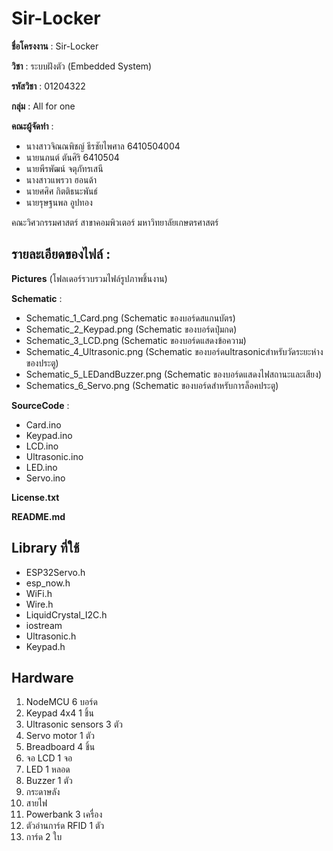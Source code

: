 # Sir-Locker

**ชื่อโครงงาน** : Sir-Locker

**วิชา** : ระบบฝังตัว (Embedded System) 

**รหัสวิชา** : 01204322

**กลุ่ม** : All for one

**คณะผู้จัดทำ** :
- นางสาวจิณณพิชญ์ ธีรชัยไพศาล 6410504004
- นายนภนต์ ตันศิริ  6410504
- นายพีรพัฒน์ จตุภัทรเสนี
- นางสาวแพรวา ฮอนด้า
- นายศศิศ กิตติธนะพันธ์
- นายรุษฐนพล อูปทอง

คณะวิศวกรรมศาสตร์ สาขาคอมพิวเตอร์ มหาวิทยาลัยเกษตรศาสตร์

## รายละเอียดของไฟล์ :
**Pictures** (โฟลเดอร์รวบรวมไฟล์รูปภาพชิ้นงาน)

**Schematic** :
- Schematic_1_Card.png (Schematic ของบอร์ดสแกนบัตร)
- Schematic_2_Keypad.png (Schematic ของบอร์ดปุ่มกด)
- Schematic_3_LCD.png (Schematic ของบอร์ดแสดงข้อความ)
- Schematic_4_Ultrasonic.png (Schematic ของบอร์ดultrasonicสำหรับวัดระยะห่างของประตู)
- Schematic_5_LEDandBuzzer.png (Schematic ของบอร์ดแสดงไฟสถานะและเสียง)
- Schematics_6_Servo.png (Schematic ของบอร์ดสำหรับการล็อคประตู)

**SourceCode** :
- Card.ino
- Keypad.ino
- LCD.ino
- Ultrasonic.ino
- LED.ino
- Servo.ino

**License.txt**

**README.md**		

## Library ที่ใช้
- ESP32Servo.h
- esp_now.h
- WiFi.h
- Wire.h
- LiquidCrystal_I2C.h
- iostream
- Ultrasonic.h
- Keypad.h
  


## Hardware
1. NodeMCU 6 บอร์ด
2. Keypad 4x4 1 ชิ้น
3. Ultrasonic sensors 3 ตัว
4. Servo motor 1 ตัว
5. Breadboard 4 ชิ้น
6. จอ LCD 1 จอ
7. LED 1 หลอด
8. Buzzer 1 ตัว
9. กระดาษลัง
10. สายไฟ
11. Powerbank 3 เครื่อง
12. ตัวอ่านการ์ด RFID 1 ตัว
13. การ์ด 2 ใบ
